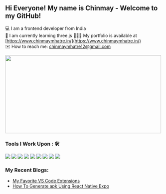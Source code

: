 
## Hi Everyone! My name is Chinmay - Welcome to my GitHub!

💻 I am a frontend developer from India  
🌱 I am currently learning three.js
🧑🏽‍💻 My portfolio is available at [https://www.chinmaymhatre.in/](https://www.chinmaymhatre.in/) <br/>
✉️ How to reach me: chinmaymhatre12@gmail.com


<p align="lef">
<img style="align-self:center"  height="250" width="500" src="https://tenor.com/view/aggretsuko-tadano-keyboard-coding-retsuko-gif-18852575.gif"/>
</p>

<h3>Tools I Work Upon : 🛠</h3>
<div align="left">
  
  <img src="https://img.shields.io/badge/javascript%20-%23323330.svg?&style=for-the-badge&logo=javascript&logoColor=%23F7DF1E">   <img src="https://img.shields.io/badge/html5%20-%23E34F26.svg?&style=for-the-badge&logo=html5&logoColor=white">   <img src="https://img.shields.io/badge/css3%20-%231572B6.svg?&style=for-the-badge&logo=css3&logoColor=white">    <img src="https://img.shields.io/badge/bootstrap%20-%23563D7C.svg?&style=for-the-badge&logo=bootstrap&logoColor=white"> 
  <img src="https://img.shields.io/badge/react%20-%23563D7C.svg?&style=for-the-badge&logo=react&logoColor=white"> <img src="https://img.shields.io/badge/-mongodb-green?style=for-the-badge&logo=mongodb&logoColor=white"> <img src="https://img.shields.io/badge/-node-3C873A?style=for-the-badge&logo=node.js&logoColor=white">
  <img src="https://img.shields.io/badge/git%20-%23F05033.svg?&style=for-the-badge&logo=git&logoColor=white"/>   <img src="http://img.shields.io/badge/-VS%20Code-000000?style=for-the-badge&logo=Visual-studio-code&logoColor=blue">
</div>

### My Recent Blogs:
<!-- BLOG-POST-LIST:START -->
- [My Favorite VS Code Extensions](https://dev.to/chinmaymhatre/my-favorite-vs-code-extensions-3j3)
- [How To Generate apk Using React Native Expo](https://dev.to/chinmaymhatre/how-to-generate-apk-using-react-native-expo-kae)
<!-- BLOG-POST-LIST:END -->


<!-- 
### Github Stats : 
<img src="https://github-readme-stats.vercel.app/api?username=ChinmayMhatre&show_icons=true&theme=radical&title_color=00BFFFtext_color=fff&icon_color=00BFFF">  -->

<!-- [![Chinmay's github activity graph](https://activity-graph.herokuapp.com/graph?username=ChinmayMhatre&theme=react-dark)](https://github.com/ashutosh00710/github-readme-activity-graph) -->

